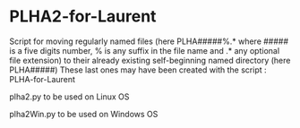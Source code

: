 # PLHA2-for-Laurent

Script for moving regularly named files (here PLHA#####%.* where ##### is a
five digits number, % is any suffix in the file name and .* any optional
file extension) 
to their already existing self-beginning named directory (here PLHA#####)
These last ones may have been created with the script : PLHA-for-Laurent

plha2.py to be used on Linux OS

plha2Win.py to be used on Windows OS
